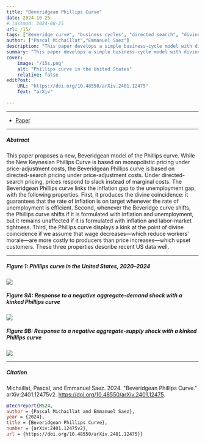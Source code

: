 ```yaml
---
title: "Beveridgean Phillips Curve" 
date: 2024-10-25
# lastmod: 2024-08-25
url: /15/
tags: ["Beveridge curve", "business cycles", "directed search", "divine coincidence", "economic slack", "inflation", "kinked Phillips curve", "matching model", "monetary policy", "Phillips curve", "price rigidity", "tightness gap", "unemployment gap", "wealth in the utility"]
author: ["Pascal Michaillat","Emmanuel Saez"]
description: "This paper develops a simple business-cycle model with divine coincidence: inflation is on target when unemployment is efficient." 
summary: "This paper develops a simple business-cycle model with divine coincidence: inflation is on target when unemployment is efficient. The divine coincidence arises from directed search under a quadratic price-adjustment cost." 
cover:
    image: "/15s.png"
    alt: "Phillips curve in the United States"
    relative: false
editPost:
    URL: "https://doi.org/10.48550/arXiv.2401.12475"
    Text: "arXiv"

---
```


---

+ [Paper](/15.pdf)

---

##### Abstract
 
This paper proposes a new, Beveridgean model of the Phillips curve. While the New Keynesian Phillips Curve is based on monopolistic pricing under price-adjustment costs, the Beveridgean Phillips curve is based on directed-search pricing under price-adjustment costs. Under directed-search pricing, prices respond to slack instead of marginal costs. The Beveridgean Phillips curve links the inflation gap to the unemployment gap, with the following properties. First, it produces the divine coincidence: it guarantees that the rate of inflation is on target whenever the rate of unemployment is efficient. Second, whenever the Beveridge curve shifts, the Phillips curve shifts if it is formulated with inflation and unemployment, but it remains unaffected if it is formulated with inflation and labor-market tightness. Third, the Phillips curve displays a kink at the point of divine coincidence if we assume that wage decreases—which reduce workers' morale—are more costly to producers than price increases—which upset customers. These three properties describe recent US data well.

---

##### Figure 1:  Phillips curve in the United States, 2020–2024

![](/15a.png)

##### Figure 9A:  Response to a negative aggregate-demand shock with a kinked Phillips curve

![](/15b.png)

##### Figure 9B:  Response to a negative aggregate-supply shock with a kinked Phillips curve

![](/15c.png)

---

##### Citation

Michaillat, Pascal, and Emmanuel Saez. 2024. "Beveridgean Phillips Curve." arXiv:2401.12475v2. https://doi.org/10.48550/arXiv.2401.12475.

```BibTeX
@techreport{MS24,
author = {Pascal Michaillat and Emmanuel Saez},
year = {2024},
title = {Beveridgean Phillips Curve},
number = {arXiv:2401.12475v2},
url = {https://doi.org/10.48550/arXiv.2401.12475}}
```

<!-- ---

##### Related material

+ [Presentation slides](/15p.pdf) -->